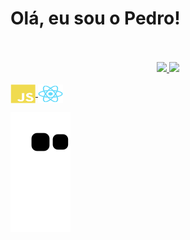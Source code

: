 <h1> Olá, eu sou o Pedro! </h1> </br> </br>

  <div align="center">
  <a href="https://github.com/pedrorreiro">
  <img height="180em" src="https://github-readme-stats.vercel.app/api?username=pedrorreiro&show_icons=true&theme=dark&include_all_commits=true&count_private=true"/>
  <img height="180em" src="https://github-readme-stats.vercel.app/api/top-langs/?username=pedrorreiro&layout=compact&langs_count=7&theme=dark"/>
    
</div>
<div style="display: inline_block"><br>
  <img align="center" alt="Rafa-Js" height="30" width="40" src="https://raw.githubusercontent.com/devicons/devicon/master/icons/javascript/javascript-plain.svg">
  <img align="center" alt="Rafa-React" height="30" width="40" src="https://raw.githubusercontent.com/devicons/devicon/master/icons/react/react-original.svg">
</div>
  
  ![Snake animation](https://github.com/rafaballerini/rafaballerini/blob/output/github-contribution-grid-snake.svg)
  
  ##
